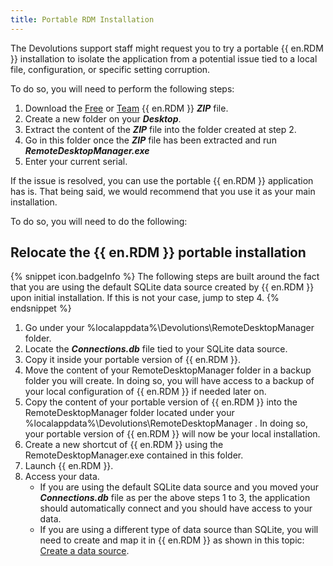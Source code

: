 ```yaml
---
title: Portable RDM Installation
---
```

The Devolutions support staff might request you to try a portable {{ en.RDM }} installation to isolate the application from a potential issue tied to a local file, configuration, or specific setting corruption.

To do so, you will need to perform the following steps:

1. Download the [Free](https://devolutions.net/remote-desktop-manager/home/downloadfree) or [Team](https://devolutions.net/remote-desktop-manager/home/downloadenterprise) {{ en.RDM }} ***ZIP*** file.
1. Create a new folder on your ***Desktop***.
1. Extract the content of the ***ZIP*** file into the folder created at step 2.
1. Go in this folder once the ***ZIP*** file has been extracted and run ***RemoteDesktopManager.exe***
5. Enter your current serial.  

If the issue is resolved, you can use the portable {{ en.RDM }} application has is. That being said, we would recommend that you use it as your main installation.  

To do so, you will need to do the following:

## Relocate the {{ en.RDM }} portable installation

{% snippet icon.badgeInfo %}
The following steps are built around the fact that you are using the default SQLite data source created by {{ en.RDM }} upon initial installation. If this is not your case, jump to step 4.
{% endsnippet %}

1. Go under your %localappdata%\Devolutions\RemoteDesktopManager folder.
1. Locate the ***Connections.db*** file tied to your SQLite data source.
1. Copy it inside your portable version of {{ en.RDM }}.
1. Move the content of your RemoteDesktopManager folder in a backup folder you will create. In doing so, you will have access to a backup of your local configuration of {{ en.RDM }} if needed later on.
1. Copy the content of your portable version of {{ en.RDM }} into the RemoteDesktopManager folder located under your %localappdata%\Devolutions\RemoteDesktopManager . In doing so, your portable version of {{ en.RDM }} will now be your local installation.
1. Create a new shortcut of {{ en.RDM }} using the RemoteDesktopManager.exe contained in this folder.
1. Launch {{ en.RDM }}.
1. Access your data.
   - If you are using the default SQLite data source and you moved your ***Connections.db*** file as per the above steps 1 to 3, the application should automatically connect and you should have access to your data.
   - If you are using a different type of data source than SQLite, you will need to create and map it in {{ en.RDM }} as shown in this topic: [Create a data source](https://helprdm.devolutions.net/create-a-new-data-source.html).
